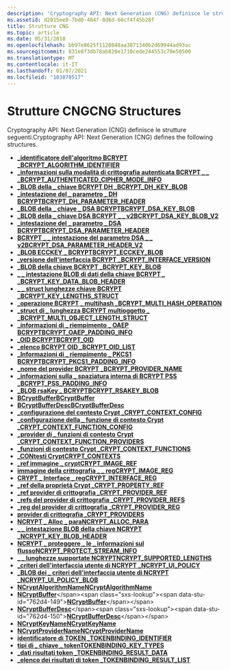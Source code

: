 ```yaml
---
description: 'Cryptography API: Next Generation (CNG) definisce le strutture seguenti.'
ms.assetid: d2015ee9-7bd0-484f-8d6d-66cf4f45b28f
title: Strutture CNG
ms.topic: article
ms.date: 05/31/2018
ms.openlocfilehash: bb97e8625f1120848aa3871340b2d69944ad93ac
ms.sourcegitcommit: 831e8f3db78ab820e1710cede244553c70e50500
ms.translationtype: MT
ms.contentlocale: it-IT
ms.lasthandoff: 01/07/2021
ms.locfileid: "103878517"
---
```

# <a name="cng-structures"></a><span data-ttu-id="762d4-103">Strutture CNG</span><span class="sxs-lookup"><span data-stu-id="762d4-103">CNG Structures</span></span>

<span data-ttu-id="762d4-104">Cryptography API: Next Generation (CNG) definisce le strutture seguenti.</span><span class="sxs-lookup"><span data-stu-id="762d4-104">Cryptography API: Next Generation (CNG) defines the following structures.</span></span>

-   [<span data-ttu-id="762d4-105">**\_identificatore dell'algoritmo BCRYPT \_**</span><span class="sxs-lookup"><span data-stu-id="762d4-105">**BCRYPT\_ALGORITHM\_IDENTIFIER**</span></span>](/windows/desktop/api/Bcrypt/ns-bcrypt-bcrypt_algorithm_identifier)
-   [<span data-ttu-id="762d4-106">**\_informazioni sulla modalità di crittografia autenticata BCRYPT \_ \_ \_**</span><span class="sxs-lookup"><span data-stu-id="762d4-106">**BCRYPT\_AUTHENTICATED\_CIPHER\_MODE\_INFO**</span></span>](/windows/desktop/api/Bcrypt/ns-bcrypt-bcrypt_authenticated_cipher_mode_info)
-   [<span data-ttu-id="762d4-107">**\_BLOB della \_ chiave BCRYPT DH \_**</span><span class="sxs-lookup"><span data-stu-id="762d4-107">**BCRYPT\_DH\_KEY\_BLOB**</span></span>](/windows/desktop/api/Bcrypt/ns-bcrypt-bcrypt_dh_key_blob)
-   [<span data-ttu-id="762d4-108">**\_intestazione del \_ parametro \_ DH BCRYPT**</span><span class="sxs-lookup"><span data-stu-id="762d4-108">**BCRYPT\_DH\_PARAMETER\_HEADER**</span></span>](/windows/desktop/api/Bcrypt/ns-bcrypt-bcrypt_dh_parameter_header)
-   [<span data-ttu-id="762d4-109">**\_BLOB della \_ chiave \_ DSA BCRYPT**</span><span class="sxs-lookup"><span data-stu-id="762d4-109">**BCRYPT\_DSA\_KEY\_BLOB**</span></span>](/windows/desktop/api/Bcrypt/ns-bcrypt-bcrypt_dsa_key_blob)
-   [<span data-ttu-id="762d4-110">**\_BLOB della \_ chiave DSA BCRYPT \_ \_ v2**</span><span class="sxs-lookup"><span data-stu-id="762d4-110">**BCRYPT\_DSA\_KEY\_BLOB\_V2**</span></span>](/windows/desktop/api/Bcrypt/ns-bcrypt-bcrypt_dsa_key_blob_v2)
-   [<span data-ttu-id="762d4-111">**\_intestazione del \_ parametro \_ DSA BCRYPT**</span><span class="sxs-lookup"><span data-stu-id="762d4-111">**BCRYPT\_DSA\_PARAMETER\_HEADER**</span></span>](/windows/desktop/api/Bcrypt/ns-bcrypt-bcrypt_dsa_parameter_header)
-   [<span data-ttu-id="762d4-112">**BCRYPT \_ \_ intestazione del parametro DSA \_ \_ v2**</span><span class="sxs-lookup"><span data-stu-id="762d4-112">**BCRYPT\_DSA\_PARAMETER\_HEADER\_V2**</span></span>](/windows/desktop/api/Bcrypt/ns-bcrypt-bcrypt_dsa_parameter_header_v2)
-   [<span data-ttu-id="762d4-113">**\_BLOB ECCKEY \_ BCRYPT**</span><span class="sxs-lookup"><span data-stu-id="762d4-113">**BCRYPT\_ECCKEY\_BLOB**</span></span>](/windows/desktop/api/Bcrypt/ns-bcrypt-bcrypt_ecckey_blob)
-   [<span data-ttu-id="762d4-114">**\_versione dell'interfaccia BCRYPT \_**</span><span class="sxs-lookup"><span data-stu-id="762d4-114">**BCRYPT\_INTERFACE\_VERSION**</span></span>](/windows/desktop/api/Bcrypt/ns-bcrypt-bcrypt_interface_version)
-   [<span data-ttu-id="762d4-115">**\_BLOB della chiave BCRYPT \_**</span><span class="sxs-lookup"><span data-stu-id="762d4-115">**BCRYPT\_KEY\_BLOB**</span></span>](/windows/desktop/api/Bcrypt/ns-bcrypt-bcrypt_key_blob)
-   [<span data-ttu-id="762d4-116">**\_ \_ intestazione BLOB di dati della chiave BCRYPT \_ \_**</span><span class="sxs-lookup"><span data-stu-id="762d4-116">**BCRYPT\_KEY\_DATA\_BLOB\_HEADER**</span></span>](/windows/desktop/api/Bcrypt/ns-bcrypt-bcrypt_key_data_blob_header)
-   [<span data-ttu-id="762d4-117">**\_ \_ struct lunghezze chiave BCRYPT \_**</span><span class="sxs-lookup"><span data-stu-id="762d4-117">**BCRYPT\_KEY\_LENGTHS\_STRUCT**</span></span>](/windows/desktop/api/Bcrypt/ns-bcrypt-bcrypt_key_lengths_struct)
-   [<span data-ttu-id="762d4-118">**\_operazione BCRYPT \_ multihash \_**</span><span class="sxs-lookup"><span data-stu-id="762d4-118">**BCRYPT\_MULTI\_HASH\_OPERATION**</span></span>](/windows/desktop/api/Bcrypt/ns-bcrypt-bcrypt_multi_hash_operation)
-   [<span data-ttu-id="762d4-119">**\_struct di \_ lunghezza BCRYPT multioggetto \_ \_**</span><span class="sxs-lookup"><span data-stu-id="762d4-119">**BCRYPT\_MULTI\_OBJECT\_LENGTH\_STRUCT**</span></span>](/windows/desktop/api/Bcrypt/ns-bcrypt-bcrypt_multi_object_length_struct)
-   [<span data-ttu-id="762d4-120">**\_informazioni di \_ riempimento \_ OAEP BCRYPT**</span><span class="sxs-lookup"><span data-stu-id="762d4-120">**BCRYPT\_OAEP\_PADDING\_INFO**</span></span>](/windows/desktop/api/Bcrypt/ns-bcrypt-bcrypt_oaep_padding_info)
-   [<span data-ttu-id="762d4-121">**\_OID BCRYPT**</span><span class="sxs-lookup"><span data-stu-id="762d4-121">**BCRYPT\_OID**</span></span>](/windows/desktop/api/Bcrypt/ns-bcrypt-bcrypt_oid)
-   [<span data-ttu-id="762d4-122">**\_elenco BCRYPT OID \_**</span><span class="sxs-lookup"><span data-stu-id="762d4-122">**BCRYPT\_OID\_LIST**</span></span>](/windows/desktop/api/Bcrypt/ns-bcrypt-bcrypt_oid_list)
-   [<span data-ttu-id="762d4-123">**\_Informazioni di \_ riempimento \_ PKCS1 BCRYPT**</span><span class="sxs-lookup"><span data-stu-id="762d4-123">**BCRYPT\_PKCS1\_PADDING\_INFO**</span></span>](/windows/desktop/api/Bcrypt/ns-bcrypt-bcrypt_pkcs1_padding_info)
-   [<span data-ttu-id="762d4-124">**\_nome del provider BCRYPT \_**</span><span class="sxs-lookup"><span data-stu-id="762d4-124">**BCRYPT\_PROVIDER\_NAME**</span></span>](/windows/desktop/api/Bcrypt/ns-bcrypt-bcrypt_provider_name)
-   [<span data-ttu-id="762d4-125">**\_informazioni sulla \_ spaziatura interna di BCRYPT PSS \_**</span><span class="sxs-lookup"><span data-stu-id="762d4-125">**BCRYPT\_PSS\_PADDING\_INFO**</span></span>](/windows/desktop/api/Bcrypt/ns-bcrypt-bcrypt_pss_padding_info)
-   [<span data-ttu-id="762d4-126">**\_BLOB rsaKey \_ BCRYPT**</span><span class="sxs-lookup"><span data-stu-id="762d4-126">**BCRYPT\_RSAKEY\_BLOB**</span></span>](/windows/desktop/api/Bcrypt/ns-bcrypt-bcrypt_rsakey_blob)
-   <span data-ttu-id="762d4-127">[**BCryptBuffer**](/previous-versions/windows/desktop/legacy/aa375368(v=vs.85))</span><span class="sxs-lookup"><span data-stu-id="762d4-127">[**BCryptBuffer**](/previous-versions/windows/desktop/legacy/aa375368(v=vs.85))</span></span>
-   <span data-ttu-id="762d4-128">[**BCryptBufferDesc**](/previous-versions/windows/desktop/legacy/aa375370(v=vs.85))</span><span class="sxs-lookup"><span data-stu-id="762d4-128">[**BCryptBufferDesc**](/previous-versions/windows/desktop/legacy/aa375370(v=vs.85))</span></span>
-   [<span data-ttu-id="762d4-129">**\_configurazione del contesto Crypt \_**</span><span class="sxs-lookup"><span data-stu-id="762d4-129">**CRYPT\_CONTEXT\_CONFIG**</span></span>](/windows/desktop/api/Bcrypt/ns-bcrypt-crypt_context_config)
-   [<span data-ttu-id="762d4-130">**\_configurazione della \_ funzione di contesto Crypt \_**</span><span class="sxs-lookup"><span data-stu-id="762d4-130">**CRYPT\_CONTEXT\_FUNCTION\_CONFIG**</span></span>](/windows/desktop/api/Bcrypt/ns-bcrypt-crypt_context_function_config)
-   [<span data-ttu-id="762d4-131">**\_provider di \_ funzioni di contesto Crypt \_**</span><span class="sxs-lookup"><span data-stu-id="762d4-131">**CRYPT\_CONTEXT\_FUNCTION\_PROVIDERS**</span></span>](/windows/desktop/api/Bcrypt/ns-bcrypt-crypt_context_function_providers)
-   [<span data-ttu-id="762d4-132">**\_funzioni di contesto Crypt \_**</span><span class="sxs-lookup"><span data-stu-id="762d4-132">**CRYPT\_CONTEXT\_FUNCTIONS**</span></span>](/windows/desktop/api/Bcrypt/ns-bcrypt-crypt_context_functions)
-   [<span data-ttu-id="762d4-133">**\_CONtesti Crypt**</span><span class="sxs-lookup"><span data-stu-id="762d4-133">**CRYPT\_CONTEXTS**</span></span>](/windows/desktop/api/Bcrypt/ns-bcrypt-crypt_contexts)
-   [<span data-ttu-id="762d4-134">**\_ref immagine \_ crypt**</span><span class="sxs-lookup"><span data-stu-id="762d4-134">**CRYPT\_IMAGE\_REF**</span></span>](/windows/desktop/api/Bcrypt/ns-bcrypt-crypt_image_ref)
-   [<span data-ttu-id="762d4-135">**immagine della crittografia \_ \_ reg**</span><span class="sxs-lookup"><span data-stu-id="762d4-135">**CRYPT\_IMAGE\_REG**</span></span>](/windows/desktop/api/Bcrypt/ns-bcrypt-crypt_image_reg)
-   [<span data-ttu-id="762d4-136">**CRYPT \_ Interface \_ reg**</span><span class="sxs-lookup"><span data-stu-id="762d4-136">**CRYPT\_INTERFACE\_REG**</span></span>](/windows/desktop/api/Bcrypt/ns-bcrypt-crypt_interface_reg)
-   [<span data-ttu-id="762d4-137">**\_ref della proprietà Crypt \_**</span><span class="sxs-lookup"><span data-stu-id="762d4-137">**CRYPT\_PROPERTY\_REF**</span></span>](/windows/desktop/api/Bcrypt/ns-bcrypt-crypt_property_ref)
-   [<span data-ttu-id="762d4-138">**\_ref provider di crittografia \_**</span><span class="sxs-lookup"><span data-stu-id="762d4-138">**CRYPT\_PROVIDER\_REF**</span></span>](/windows/desktop/api/Bcrypt/ns-bcrypt-crypt_provider_ref)
-   [<span data-ttu-id="762d4-139">**\_refs del provider di crittografia \_**</span><span class="sxs-lookup"><span data-stu-id="762d4-139">**CRYPT\_PROVIDER\_REFS**</span></span>](/windows/desktop/api/Bcrypt/ns-bcrypt-crypt_provider_refs)
-   [<span data-ttu-id="762d4-140">**\_reg del provider di crittografia \_**</span><span class="sxs-lookup"><span data-stu-id="762d4-140">**CRYPT\_PROVIDER\_REG**</span></span>](/windows/desktop/api/Bcrypt/ns-bcrypt-crypt_provider_reg)
-   [<span data-ttu-id="762d4-141">**provider di crittografia \_**</span><span class="sxs-lookup"><span data-stu-id="762d4-141">**CRYPT\_PROVIDERS**</span></span>](/windows/desktop/api/Bcrypt/ns-bcrypt-crypt_providers)
-   [<span data-ttu-id="762d4-142">**NCRYPT \_ Alloc \_ para**</span><span class="sxs-lookup"><span data-stu-id="762d4-142">**NCRYPT\_ALLOC\_PARA**</span></span>](/windows/desktop/api/Ncrypt/ns-ncrypt-ncrypt_alloc_para)
-   [<span data-ttu-id="762d4-143">**\_ \_ intestazione BLOB della chiave NCRYPT \_**</span><span class="sxs-lookup"><span data-stu-id="762d4-143">**NCRYPT\_KEY\_BLOB\_HEADER**</span></span>](/windows/desktop/api/Ncrypt/ns-ncrypt-ncrypt_key_blob_header)
-   [<span data-ttu-id="762d4-144">**NCRYPT \_ proteggere \_ le \_ informazioni sul flusso**</span><span class="sxs-lookup"><span data-stu-id="762d4-144">**NCRYPT\_PROTECT\_STREAM\_INFO**</span></span>](/windows/desktop/api/NCryptprotect/ns-ncryptprotect-ncrypt_protect_stream_info)
-   [<span data-ttu-id="762d4-145">**\_ \_ lunghezze supportate NCRYPT**</span><span class="sxs-lookup"><span data-stu-id="762d4-145">**NCRYPT\_SUPPORTED\_LENGTHS**</span></span>](/windows/desktop/api/Ncrypt/ns-ncrypt-ncrypt_supported_lengths)
-   [<span data-ttu-id="762d4-146">**\_criteri dell'interfaccia utente di NCRYPT \_**</span><span class="sxs-lookup"><span data-stu-id="762d4-146">**NCRYPT\_UI\_POLICY**</span></span>](/windows/desktop/api/Ncrypt/ns-ncrypt-ncrypt_ui_policy)
-   [<span data-ttu-id="762d4-147">**\_BLOB dei \_ criteri dell'interfaccia utente di NCRYPT \_**</span><span class="sxs-lookup"><span data-stu-id="762d4-147">**NCRYPT\_UI\_POLICY\_BLOB**</span></span>](ncrypt-ui-policy-blob.md)
-   [<span data-ttu-id="762d4-148">**NCryptAlgorithmName**</span><span class="sxs-lookup"><span data-stu-id="762d4-148">**NCryptAlgorithmName**</span></span>](/windows/desktop/api/Ncrypt/ns-ncrypt-ncryptalgorithmname)
-   <span data-ttu-id="762d4-149">[**NCryptBuffer**](https://msdn.microsoft.com/library/Aa376245(v=VS.85).aspx)</span><span class="sxs-lookup"><span data-stu-id="762d4-149">[**NCryptBuffer**](https://msdn.microsoft.com/library/Aa376245(v=VS.85).aspx)</span></span>
-   <span data-ttu-id="762d4-150">[**NCryptBufferDesc**](https://msdn.microsoft.com/library/Aa376244(v=VS.85).aspx)</span><span class="sxs-lookup"><span data-stu-id="762d4-150">[**NCryptBufferDesc**](https://msdn.microsoft.com/library/Aa376244(v=VS.85).aspx)</span></span>
-   [<span data-ttu-id="762d4-151">**NCryptKeyName**</span><span class="sxs-lookup"><span data-stu-id="762d4-151">**NCryptKeyName**</span></span>](/windows/desktop/api/Ncrypt/ns-ncrypt-ncryptkeyname)
-   [<span data-ttu-id="762d4-152">**NCryptProviderName**</span><span class="sxs-lookup"><span data-stu-id="762d4-152">**NCryptProviderName**</span></span>](/windows/desktop/api/Ncrypt/ns-ncrypt-ncryptprovidername)
-   [<span data-ttu-id="762d4-153">**identificatore di TOKEN \_**</span><span class="sxs-lookup"><span data-stu-id="762d4-153">**TOKENBINDING\_IDENTIFIER**</span></span>](/windows/desktop/api/tokenbinding/ns-tokenbinding-tokenbinding_identifier)
-   [<span data-ttu-id="762d4-154">**tipi di \_ chiave \_ token**</span><span class="sxs-lookup"><span data-stu-id="762d4-154">**TOKENBINDING\_KEY\_TYPES**</span></span>](/windows/desktop/api/tokenbinding/ns-tokenbinding-tokenbinding_key_types)
-   [<span data-ttu-id="762d4-155">**\_dati risultati token \_**</span><span class="sxs-lookup"><span data-stu-id="762d4-155">**TOKENBINDING\_RESULT\_DATA**</span></span>](/windows/desktop/api/tokenbinding/ns-tokenbinding-tokenbinding_result_data)
-   [<span data-ttu-id="762d4-156">**\_elenco dei risultati di token \_**</span><span class="sxs-lookup"><span data-stu-id="762d4-156">**TOKENBINDING\_RESULT\_LIST**</span></span>](/windows/desktop/api/tokenbinding/ns-tokenbinding-tokenbinding_result_list)

 

 
